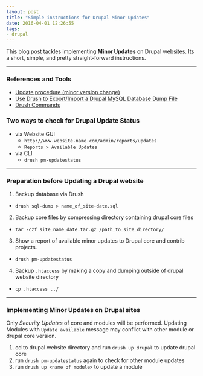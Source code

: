 ```yaml
---
layout: post
title: "Simple instructions for Drupal Minor Updates"
date: 2016-04-01 12:26:55
tags:
- drupal
---
```


This blog post tackles implementing **Minor Updates** on Drupal websites. Its a short, simple, and pretty straight-forward instructions.

-----

### References and Tools

- [Update procedure (minor version change)](https://www.drupal.org/node/1223018)
- [Use Drush to Export/Import a Drupal MySQL Database Dump File](http://tylerfrankenstein.com/code/use-drush-export-import-drupal-mysql-database-dump-file)
- [Drush Commands](http://drushcommands.com)

### Two ways to check for Drupal Update Status

- via Website GUI
  - `http://www.website-name.com/admin/reports/updates`
  - `Reports > Available Updates`
- via CLI
  - `drush pm-updatestatus`

-----

### Preparation before Updating a Drupal website

1. Backup database via Drush
  - `drush sql-dump > name_of_site-date.sql`
2. Backup core files by compressing directory containing drupal core files
  - `tar -czf site_name_date.tar.gz /path_to_site_directory/`
3. Show a report of available minor updates to Drupal core and contrib projects.
  - `drush pm-updatestatus`
4. Backup `.htaccess` by making a copy and dumping outside of drupal website directory
  - `cp .htaccess ../`

-----

### Implementing Minor Updates on Drupal sites

Only _Security Updates_ of core and modules will be performed. Updating Modules with `Update available` message may conflict with other module or drupal core version.

1. cd to drupal website directory and run `drush up drupal` to update drupal core
2. run `drush pm-updatestatus` again to check for other module updates
3. run `drush up <name of module>` to update a module
